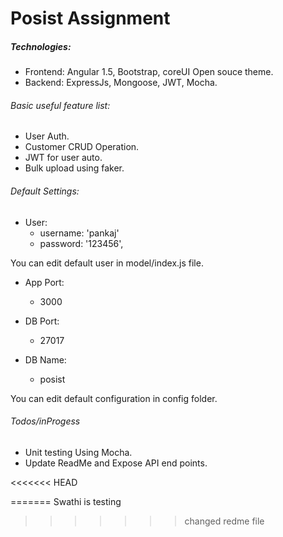 # Posist Assignment

##### Technologies:
* Frontend: Angular 1.5, Bootstrap, coreUI Open souce theme.
 * Backend: ExpressJs, Mongoose, JWT, Mocha.

###### Basic useful feature list:
 * User Auth.
 * Customer CRUD Operation.
 * JWT for user auto.
 * Bulk upload using faker.

###### Default Settings:
- User:
  * username: 'pankaj'
  * password: '123456',

You can edit default user in model/index.js file.

- App Port:
  * 3000

- DB Port: 
   * 27017

- DB Name:
   * posist

You can edit default configuration in config folder.
 
 
###### Todos/inProgess
- Unit testing Using Mocha.
- Update ReadMe and Expose API end points.

<<<<<<< HEAD


=======
Swathi is testing
>>>>>>> changed redme file
